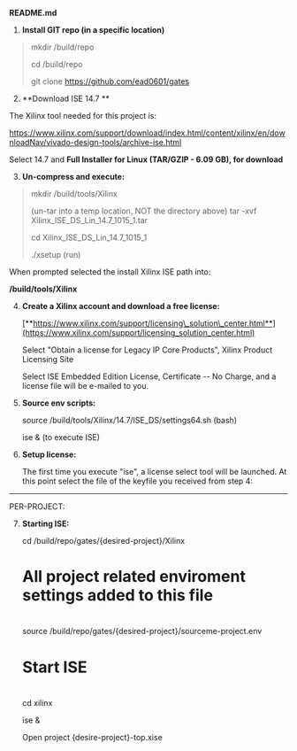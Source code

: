 **README.md**

1)  **Install GIT repo (in a specific location)**

> mkdir /build/repo
>
> cd /build/repo
>
> git clone https://github.com/ead0601/gates

2)  **Download ISE 14.7 **

The Xilinx tool needed for this project is:

<https://www.xilinx.com/support/download/index.html/content/xilinx/en/downloadNav/vivado-design-tools/archive-ise.html>

Select 14.7 and **Full Installer for Linux (TAR/GZIP - 6.09 GB), for
download**

3)  **Un-compress and execute:**

> mkdir /build/tools/Xilinx
>
> (un-tar into a temp location, NOT the directory above)
> tar -xvf Xilinx\_ISE\_DS\_Lin\_14.7\_1015\_1.tar  
>
> cd Xilinx\_ISE\_DS\_Lin\_14.7\_1015\_1
>
>./xsetup (run)

When prompted selected the install Xilinx ISE path into:

**/build/tools/Xilinx**

4)  **Create a Xilinx account and download a free license:**

    [**https://www.xilinx.com/support/licensing\_solution\_center.html**](https://www.xilinx.com/support/licensing_solution_center.html)

    Select "Obtain a license for Legacy IP Core Products", Xilinx
    Product Licensing Site

    Select ISE Embedded Edition License, Certificate -- No Charge, and a
    license file will be e-mailed to you.

5)  **Source env scripts:**

    source /build/tools/Xilinx/14.7/ISE\_DS/settings64.sh (bash)

    ise & (to execute ISE)

6)  **Setup license:**

    The first time you execute "ise", a license select tool will be
    launched. At this point select the file of the keyfile you received
    from step 4:

-------------------------------------------------------------------------
PER-PROJECT:

7)  **Starting ISE:**

    cd /build/repo/gates/{desired-project}/Xilinx

    # All project related enviroment settings added to this file
    #
    source /build/repo/gates/{desired-project}/sourceme-project.env 

    # Start ISE
    #
    cd xilinx
    
    ise &

    Open project {desire-project}-top.xise
